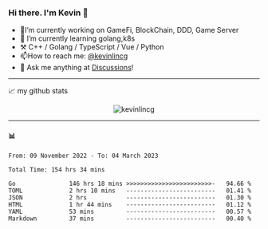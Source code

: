 ### Hi there. I'm Kevin 👋

- 🔭I’m currently working on GameFi, BlockChain, DDD, Game Server
- 🌱 I’m currently learning golang,k8s
-   :hammer_and_pick: C++ / Golang / TypeScript / Vue / Python
- 📫How to reach me: [@kevinlincg](https://twitter.com/kevinlincg) 
-   :thought_balloon: Ask me anything at [Discussions](https://github.com/kevinlincg/kevinlincg/discussions/new)!

---

📈 my github stats

<p align="center"> <img src="https://github-readme-stats-ouuan.vercel.app/api?username=kevinlincg&theme=dark&show_icons=true&count_private=true" alt="kevinlincg" />

---

#### :bar_chart: 

<!--START_SECTION:waka-->

```text
From: 09 November 2022 - To: 04 March 2023

Total Time: 154 hrs 34 mins

Go               146 hrs 18 mins >>>>>>>>>>>>>>>>>>>>>>>>-   94.66 %
TOML             2 hrs 10 mins   -------------------------   01.41 %
JSON             2 hrs           -------------------------   01.30 %
HTML             1 hr 44 mins    -------------------------   01.12 %
YAML             53 mins         -------------------------   00.57 %
Markdown         37 mins         -------------------------   00.40 %
```

<!--END_SECTION:waka-->
